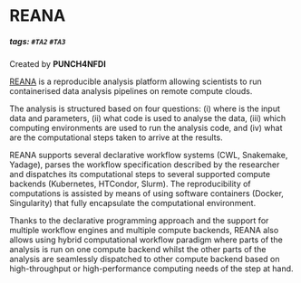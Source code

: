 # REANA
##### tags: `#TA2` `#TA3`

Created by **PUNCH4NFDI**

[REANA](https://www.reana.io/) is a reproducible analysis platform allowing scientists to run containerised data analysis pipelines on remote compute clouds.

The analysis is structured based on four questions: (i) where is the input data and parameters, (ii) what code is used to analyse the data, (iii) which computing environments are used to run the analysis code, and (iv) what are the computational steps taken to arrive at the results.

REANA supports several declarative workflow systems (CWL, Snakemake, Yadage), parses the workflow specification described by the researcher and dispatches its computational steps to several supported compute backends (Kubernetes, HTCondor, Slurm). The reproducibility of computations is assisted by means of using software containers (Docker, Singularity) that fully encapsulate the computational environment.

Thanks to the declarative programming approach and the support for multiple workflow engines and multiple compute backends, REANA also allows using hybrid computational workflow paradigm where parts of the analysis is run on one compute backend whilst the other parts of the analysis are seamlessly dispatched to other compute backend based on high-throughput or high-performance computing needs of the step at hand.